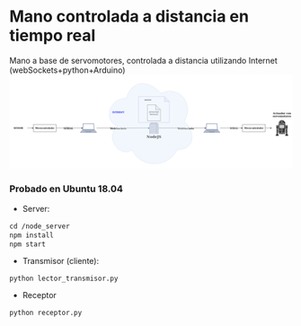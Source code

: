 # Mano controlada a distancia en tiempo real
Mano a base de servomotores, controlada a distancia utilizando Internet (webSockets+python+Arduino)
![](images/controlando_servo_1.png)

### Probado en Ubuntu 18.04

* Server:
```console
cd /node_server
npm install
npm start
```

* Transmisor (cliente):
```console
python lector_transmisor.py
```

* Receptor
```console
python receptor.py
```

